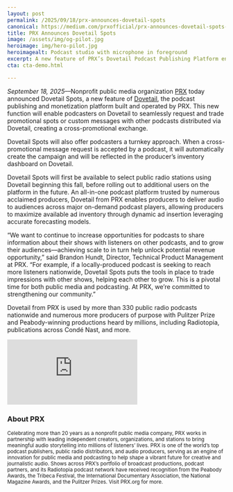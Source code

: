 ```yaml
---
layout: post
permalink: /2025/09/18/prx-announces-dovetail-spots
canonical: https://medium.com/prxofficial/prx-announces-dovetail-spots-enabling-trades-of-promotional-messages-among-shows-ed43f61502b7
title: PRX Announces Dovetail Spots
image: /assets/img/og-pilot.jpg
heroimage: img/hero-pilot.jpg
heroimagealt: Podcast studio with microphone in foreground
excerpt: A new feature of PRX’s Dovetail Podcast Publishing Platform enabling trades of promotional messages among shows
cta: cta-demo.html

---
```


<em>September 18, 2025</em>––Nonprofit public media organization <a href="https://medium.com/prxofficial/prx-announces-dovetail-spots-enabling-trades-of-promotional-messages-among-shows-ed43f61502b7">PRX</a> today announced Dovetail Spots, a new feature of <a href="/">Dovetail</a>, the podcast publishing and monetization platform built and operated by PRX. This new function will enable podcasters on Dovetail to seamlessly request and trade promotional spots or custom messages with other podcasts distributed via Dovetail, creating a cross-promotional exchange.

Dovetail Spots will also offer podcasters a turnkey approach. When a cross-promotional message request is accepted by a podcast, it will automatically create the campaign and will be reflected in the producer’s inventory dashboard on Dovetail.

Dovetail Spots will first be available to select public radio stations using Dovetail beginning this fall, before rolling out to additional users on the platform in the future. An all-in-one podcast platform trusted by numerous acclaimed producers, Dovetail from PRX enables producers to deliver audio to audiences across major on-demand podcast players, allowing producers to maximize available ad inventory through dynamic ad insertion leveraging accurate forecasting models.

“We want to continue to increase opportunities for podcasts to share information about their shows with listeners on other podcasts, and to grow their audiences––achieving scale to in turn help unlock potential revenue opportunity,” said Brandon Hundt, Director, Technical Product Management at PRX. “For example, if a locally-produced podcast is seeking to reach more listeners nationwide, Dovetail Spots puts the tools in place to trade impressions with other shows, helping each other to grow. This is a pivotal time for both public media and podcasting. At PRX, we’re committed to strengthening our community.”

Dovetail from PRX is used by more than 330 public radio podcasts nationwide and numerous more producers of purpose with Pulitzer Prize and Peabody-winning productions heard by millions, including Radiotopia, publications across Condé Nast, and more.

<iframe src="https://www.youtube.com/embed/u7yilTQkuCY?si=IOfFt-mnm2MwKszG" title="YouTube video player" frameborder="0" allow="accelerometer; autoplay; clipboard-write; encrypted-media; gyroscope; picture-in-picture; web-share" referrerpolicy="strict-origin-when-cross-origin" allowfullscreen></iframe>

### About PRX
<small>Celebrating more than 20 years as a nonprofit public media company, PRX works in partnership with leading independent creators, organizations, and stations to bring meaningful audio storytelling into millions of listeners’ lives. PRX is one of the world’s top podcast publishers, public radio distributors, and audio producers, serving as an engine of innovation for public media and podcasting to help shape a vibrant future for creative and journalistic audio. Shows across PRX’s portfolio of broadcast productions, podcast partners, and its Radiotopia podcast network have received recognition from the Peabody Awards, the Tribeca Festival, the International Documentary Association, the National Magazine Awards, and the Pulitzer Prizes. Visit PRX.org for more.</small>

